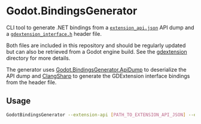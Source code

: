 # Godot.BindingsGenerator

CLI tool to generate .NET bindings from a [`extension_api.json`](../../gdextension/extension_api.json) API dump and a [`gdextension_interface.h`](../../gdextension/gdextension_interface.h) header file.

Both files are included in this repository and should be regularly updated but can also be retrieved from a Godot engine build. See the [gdextension](../../gdextension) directory for more details.

The generator uses [Godot.BindingsGenerator.ApiDump](../Godot.BindingsGenerator.ApiDump) to deserialize the API dump and [ClangSharp](https://github.com/dotnet/clangsharp) to generate the GDExtension interface bindings from the header file.

## Usage

```bash
GodotBindingsGenerator --extension-api [PATH_TO_EXTENSION_API_JSON] --extension-interface [PATH_TO_GDEXTENSION_INTERFACE_HEADER] [PATH_TO_OUTPUT_DIRECTORY]
```
